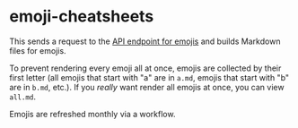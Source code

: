 # emoji-cheatsheets

This sends a request to the [API endpoint for emojis](https://api.github.com/emojis) and
builds Markdown files for emojis.

To prevent rendering every emoji all at once, emojis are collected by their first letter
(all emojis that start with "a" are in `a.md`, emojis  that start with "b" are in `b.md`,
etc.). If you *really* want render all emojis at once, you can view `all.md`.

Emojis are refreshed monthly via a workflow.
